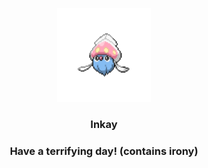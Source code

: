 <p align="center">
    <img src="https://raw.githubusercontent.com/PokeAPI/sprites/master/sprites/pokemon/686.png" width="150" height="150">
</p>
<h3 align="center"> <b>Inkay</b></h3>
<h3 align="center">Have a terrifying day! (contains irony)</h3>
